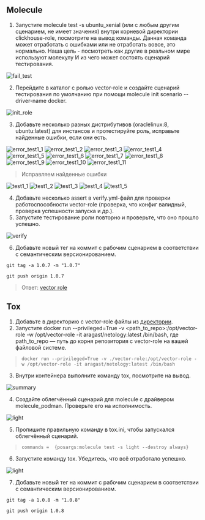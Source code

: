 ## Molecule

1. Запустите molecule test -s ubuntu_xenial (или с любым другим сценарием, не имеет значения) внутри корневой директории clickhouse-role, посмотрите на вывод команды. Данная команда может отработать с ошибками или не отработать вовсе, это нормально. Наша цель - посмотреть как другие в реальном мире используют молекулу И из чего может состоять сценарий тестирования.

![fail_test](./task4/fail_test1.png)

2. Перейдите в каталог с ролью vector-role и создайте сценарий тестирования по умолчанию при помощи molecule init scenario --driver-name docker.

![init_role](./task4/init_role.png)

3. Добавьте несколько разных дистрибутивов (oraclelinux:8, ubuntu:latest) для инстансов и протестируйте роль, исправьте найденные ошибки, если они есть.

![error_test1_1](./task4/error_test1_1.png)
![error_test1_2](./task4/error_test1_2.png)
![error_test1_3](./task4/error_test1_3.png)
![error_test1_4](./task4/error_test1_4.png)
![error_test1_5](./task4/error_test1_5.png)
![error_test1_6](./task4/error_test1_6.png)
![error_test1_7](./task4/error_test1_7.png)
![error_test1_8](./task4/error_test1_8.png)
![error_test1_9](./task4/error_test1_9.png)
![error_test1_10](./task4/error_test1_10.png)
![error_test1_11](./task4/error_test1_11.png)

>Исправляем найденные ошибки

![test1_1](./task4/test1_1.png)
![test1_2](./task4/test1_2.png)
![test1_3](./task4/test1_3.png)
![test1_4](./task4/test1_4.png)
![test1_5](./task4/test1_5.png)

4. Добавьте несколько assert в verify.yml-файл для проверки работоспособности vector-role (проверка, что конфиг валидный, проверка успешности запуска и др.).
5. Запустите тестирование роли повторно и проверьте, что оно прошло успешно.

![verify](./task4/verify.png)

6. Добавьте новый тег на коммит с рабочим сценарием в соответствии с семантическим версионированием.

`git tag -a 1.0.7 -m "1.0.7"`

`git push origin 1.0.7`

>Ответ: [vector role](https://github.com/ua4wne/vector-role/)

## Tox

1. Добавьте в директорию с vector-role файлы из [директории](https://github.com/netology-code/mnt-homeworks/blob/MNT-video/08-ansible-05-testing/example).
2. Запустите docker run --privileged=True -v <path_to_repo>:/opt/vector-role -w /opt/vector-role -it aragast/netology:latest /bin/bash, где path_to_repo — путь до корня репозитория с vector-role на вашей файловой системе.

> ` docker run --privileged=True -v ./vector-role:/opt/vector-role -w /opt/vector-role -it aragast/netology:latest /bin/bash `

3. Внутри контейнера выполните команду tox, посмотрите на вывод.

![summary](./task5/tox_summary.png)

4. Создайте облегчённый сценарий для molecule с драйвером molecule_podman. Проверьте его на исполнимость.

![light](./task5/light.png)

5. Пропишите правильную команду в tox.ini, чтобы запускался облегчённый сценарий.

>` commands =  {posargs:molecule test -s light --destroy always} `

6. Запустите команду tox. Убедитесь, что всё отработало успешно.

![light](./task5/light.png)

7. Добавьте новый тег на коммит с рабочим сценарием в соответствии с семантическим версионированием.

`git tag -a 1.0.8 -m "1.0.8"`

`git push origin 1.0.8`

